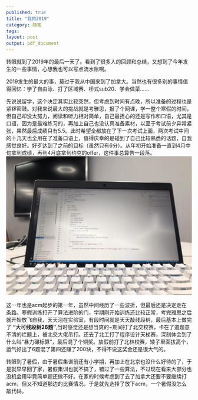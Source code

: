 ```yaml
---
published: true
title: "我的2019"
category: 随笔
tags: 
layout: post
output: pdf_document
---
```

转眼就到了2019年的最后一天了。看到了很多人的回顾和总结，又想到了今年发生的一些事情，心想我也可以写点流水账啊。

2019发生的最大的事，莫过于我从中国来到了加拿大。当然也有很多别的事情值得回忆：学了自由泳、打了区域赛、桥式sub20、学会做菜……

先说说留学，这个决定其实比较突然，但考虑到时间有点晚，所以准备的过程也是紧锣密鼓。对我来说最大的挑战就是考雅思，报了个网课，学一整个寒假的时间，但自己却没太努力，阅读和听力相对简单，自己最担心的还是写作和口语，尤其是口语，因为是最难练习的，再加上自己也没认真准备素材，以至于考试前夕异常紧张，果然最后成绩只有5.5。此时希望全都放在了下一次考试上面，两次考试中间的十几天也全用在了准备口语上，值得庆幸的是碰到了自己比较熟悉的话题，自我感觉良好。好歹达到了之前的目标（虽然只有6分）。从年初开始准备一直到4月中旬拿到成绩，再到4月底拿到约克的offer，这件事总算告一段落。
![寒假训练](..\images\winterTraining.jpg)

这一年也是acm起步的第一年，虽然中间经历了一些波折，但最后还是决定走在条路。寒假训练打开了算法进阶的门，学期刚开始训练还比较正常，考完雅思之后就开始放飞自我，天天泡在实验室，有段时间就是天天敲线段树，最后基本上做完了 **“大可线段树26题”**,当时感觉还是想当爽的~期间打了北交校赛，卡在了道题意不清的烂题上，被北交大佬吊打。还去了北工打了程序设计天梯赛，深刻体会到了什么叫“暴力碾标算”，最后混了个铜奖。放假前打了北林校赛，矮子里面拔高个，运气好出了6题混了第四还赚了200块，不得不说这奖金还是很大气的。

转眼到了暑假，由于暑假集训前还有小学期，再加上在北京也没什么好待的了，于是就早早回了家，暑假集训也就不搞了，错过了一些算法，不过现在看来大部分也没机会用毕竟简单题还做不好。在家的时候考虑到了去了加拿大还要不要继续打acm，但又不知道那边的比赛情况，于是就先选择了放下acm，一个暑假没怎么敲代码。